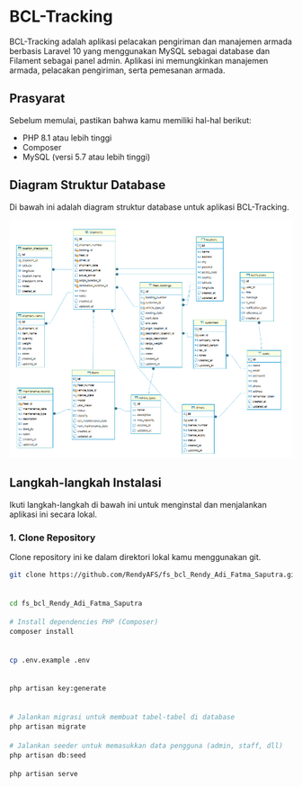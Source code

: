 # BCL-Tracking

BCL-Tracking adalah aplikasi pelacakan pengiriman dan manajemen armada berbasis Laravel 10 yang menggunakan MySQL sebagai database dan Filament sebagai panel admin. Aplikasi ini memungkinkan manajemen armada, pelacakan pengiriman, serta pemesanan armada.

## Prasyarat

Sebelum memulai, pastikan bahwa kamu memiliki hal-hal berikut:

- PHP 8.1 atau lebih tinggi
- Composer
- MySQL (versi 5.7 atau lebih tinggi)

## Diagram Struktur Database

Di bawah ini adalah diagram struktur database untuk aplikasi BCL-Tracking.

![Database Diagram](docs/database.png)


## Langkah-langkah Instalasi

Ikuti langkah-langkah di bawah ini untuk menginstal dan menjalankan aplikasi ini secara lokal.

### 1. Clone Repository

Clone repository ini ke dalam direktori lokal kamu menggunakan git.

```bash
git clone https://github.com/RendyAFS/fs_bcl_Rendy_Adi_Fatma_Saputra.git


cd fs_bcl_Rendy_Adi_Fatma_Saputra

# Install dependencies PHP (Composer)
composer install


cp .env.example .env


php artisan key:generate


# Jalankan migrasi untuk membuat tabel-tabel di database
php artisan migrate

# Jalankan seeder untuk memasukkan data pengguna (admin, staff, dll)
php artisan db:seed

php artisan serve
